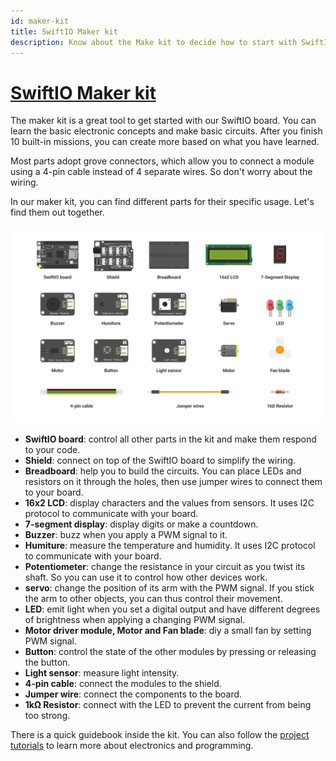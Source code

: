 ```yaml
---
id: maker-kit
title: SwiftIO Maker kit
description: Know about the Make kit to decide how to start with SwiftIO board.
---
```


# [SwiftIO Maker kit](https://www.madmachine.io/product-page/maker-kit-for-swiftio)


The maker kit is a great tool to get started with our SwiftIO board. You can learn the basic electronic concepts and make basic circuits. After you finish 10 built-in missions, you can create more based on what you have learned. 

Most parts adopt grove connectors, which allow you to connect a module using a 4-pin cable instead of 4 separate wires. So don't worry about the wiring.

In our maker kit, you can find different parts for their specific usage. Let's find them out together.

![Maker kit](img/MakerKit.png)


- **SwiftIO board**: control all other parts in the kit and make them respond to your code.
- **Shield**: connect on top of the SwiftIO board to simplify the wiring.
- **Breadboard**: help you to build the circuits. You can place LEDs and resistors on it through the holes, then use jumper wires to connect them to your board.
- **16x2 LCD**: display characters and the values from sensors. It uses I2C protocol to communicate with your board.
- **7-segment display**: display digits or make a countdown.
- **Buzzer**: buzz when you apply a PWM signal to it.
- **Humiture**: measure the temperature and humidity. It uses I2C protocol to communicate with your board.
- **Potentiometer**: change the resistance in your circuit as you twist its shaft. So you can use it to control how other devices work.
- **servo**: change the position of its arm with the PWM signal. If you stick the arm to other objects, you can thus control their movement.
- **LED**: emit light when you set a digital output and have different degrees of brightness when applying a changing PWM signal. 
- **Motor driver module, Motor and Fan blade**: diy a small fan by setting PWM signal. 
- **Button**: control the state of the other modules by pressing or releasing the button.
- **Light sensor**: measure light intensity.
- **4-pin cable**: connect the modules to the shield.
- **Jumper wire**: connect the components to the board.
- **1kΩ Resistor**: connect with the LED to prevent the current from being too strong.

There is a quick guidebook inside the kit. You can also follow the [project tutorials](../../tutorials/overview.md) to learn more about electronics and programming.